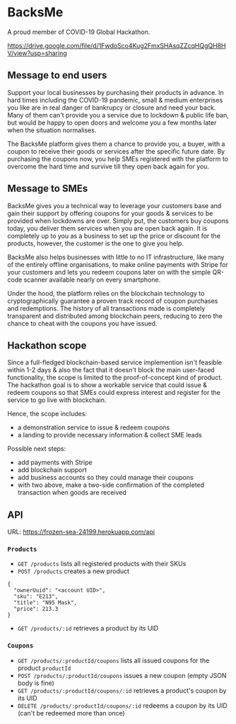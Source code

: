 # BacksMe
A proud member of COVID-19 Global Hackathon.

https://drive.google.com/file/d/1FwdoSco4Kug2FmxSHAsqZZcqHQgQH8HV/view?usp=sharing

## Message to end users
Support your local businesses by purchasing their products in advance. 
In hard times including the COVID-19 pandemic, small & medium enterprises you like are in real danger of bankrupcy or closure and need your back.
Many of them can't provide you a service due to lockdown & public life ban, but would be happy to open doors and welcome you a few months later when the situation normalises.

The BacksMe platform gives them a chance to provide you, a buyer, with a coupon to receive their goods or services after the specific future date.
By purchasing the coupons now, you help SMEs registered with the platform to overcome the hard time and survive till they open back again for you. 

## Message to SMEs
BacksMe gives you a technical way to leverage your customers base and gain their support by offering coupons for your goods & services to be provided when lockdowns are over.
Simply put, the customers buy coupons today, you deliver them services when you are open back again.
It is completely up to you as a business to set up the price or discount for the products, however, the customer is the one to give you help.

BacksMe also helps businesses with little to no IT infrastructure, like many of the entirely offline organisations, to make online payments with Stripe for your customers and lets you redeem coupons later on with the simple QR-code scanner available nearly on every smartphone.

Under the hood, the platform relies on the blockchain technology to cryptographically guarantee a proven track record of coupon purchases and redemptions.
The history of all transactions made is completely transparent and distributed among blockchain peers, reducing to zero the chance to cheat with the coupons you have issued.

## Hackathon scope
Since a full-fledged blockchain-based service implemention isn't feasible within 1-2 days & also the fact that it doesn't block the main user-faced functionality, the scope is limited to the proof-of-concept kind of product. 
The hackathon goal is to show a workable service that could issue & redeem coupons so that SMEs could express interest and register for the service to go live with blockchain.

Hence, the scope includes:
* a demonstration service to issue & redeem coupons
* a landing to provide necessary information & collect SME leads

Possible next steps:
* add payments with Stripe
* add blockchain support
* add business accounts so they could manage their coupons
* with two above, make a two-side confirmation of the completed transaction when goods are received

## API

URL: https://frozen-sea-24199.herokuapp.com/api

### `Products`
- `GET /products` lists all registered products with their SKUs
- `POST /products` creates a new product
```
{
  "ownerUuid": "<account UID>",
  "sku": "E213",
  "title": "N95 Mask",
  "price": 213.3
}
```
- `GET /products/:id` retrieves a product by its UID

### `Coupons`
- `GET /products/:productId/coupons` lists all issued coupons for the product `productId`
- `POST /products/:productId/coupons` issues a new coupon (empty JSON body is fine)
- `GET /products/:productId/coupons/:id` retrieves a product's coupon by its UID
- `DELETE /products/:productId/coupons/:id` redeems a coupon by its UID (can't be redeemed more than once)

